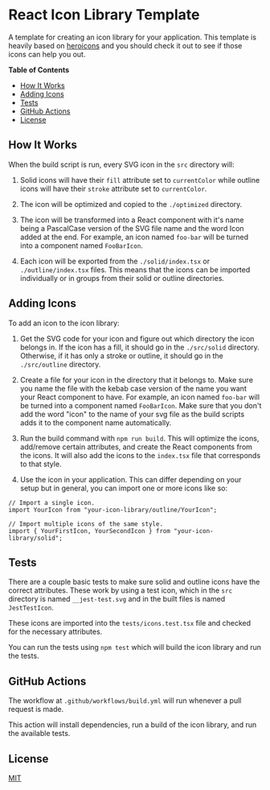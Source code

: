 # React Icon Library Template

A template for creating an icon library for your application. This template is heavily based on [heroicons](https://github.com/tailwindlabs/heroicons) and you should check it out to see if those icons can help you out.

**Table of Contents**

- [How It Works](#how-it-works)
- [Adding Icons](#adding-icons)
- [Tests](#tests)
- [GitHub Actions](#github-actions)
- [License](#license)

## How It Works

When the build script is run, every SVG icon in the `src` directory will:

1. Solid icons will have their `fill` attribute set to `currentColor` while outline icons will have their `stroke` attribute set to `currentColor`.

2. The icon will be optimized and copied to the `./optimized` directory.

3. The icon will be transformed into a React component with it's name being a PascalCase version of the SVG file name and the word Icon added at the end. For example, an icon named `foo-bar` will be turned into a component named `FooBarIcon`.

4. Each icon will be exported from the `./solid/index.tsx` or `./outline/index.tsx` files. This means that the icons can be imported individually or in groups from their solid or outline directories.

## Adding Icons

To add an icon to the icon library:

1. Get the SVG code for your icon and figure out which directory the icon belongs in. If the icon has a fill, it should go in the `./src/solid` directory. Otherwise, if it has only a stroke or outline, it should go in the `./src/outline` directory.

2. Create a file for your icon in the directory that it belongs to. Make sure you name the file with the kebab case version of the name you want your React component to have. For example, an icon named `foo-bar` will be turned into a component named `FooBarIcon`. Make sure that you don't add the word "icon" to the name of your svg file as the build scripts adds it to the component name automatically.

3. Run the build command with `npm run build`. This will optimize the icons, add/remove certain attributes, and create the React components from the icons. It will also add the icons to the `index.tsx` file that corresponds to that style.

4. Use the icon in your application. This can differ depending on your setup but in general, you can import one or more icons like so:

```tsx
// Import a single icon.
import YourIcon from "your-icon-library/outline/YourIcon";

// Import multiple icons of the same style.
import { YourFirstIcon, YourSecondIcon } from "your-icon-library/solid";
```

## Tests

There are a couple basic tests to make sure solid and outline icons have the correct attributes. These work by using a test icon, which in the `src` directory is named `__jest-test.svg` and in the built files is named `JestTestIcon`.

These icons are imported into the `tests/icons.test.tsx` file and checked for the necessary attributes.

You can run the tests using `npm test` which will build the icon library and run the tests.

## GitHub Actions

The workflow at `.github/workflows/build.yml` will run whenever a pull request is made.

This action will install dependencies, run a build of the icon library, and run the available tests.

## License

[MIT](./LICENSE)
